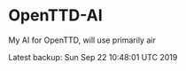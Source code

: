# OpenTTD-AI
My AI for OpenTTD, will use primarily air

Latest backup: Sun Sep 22 10:48:01 UTC 2019
